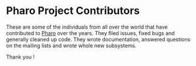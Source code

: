 # Pharo Project Contributors

These are some of the individuals from all over the world that have contributed to [Pharo](https://pharo.org) over the years. They filed issues, fixed bugs and generally cleaned up code. They wrote documentation, answered questions on the mailing lists and wrote whole new subsystems.

Thank you !
